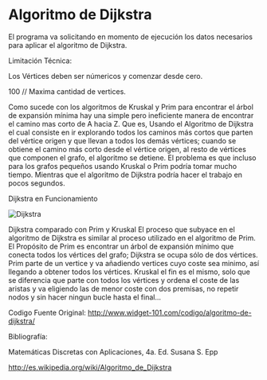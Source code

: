 Algoritmo de Dijkstra
========
El programa va solicitando en momento de ejecución
los datos necesarios para aplicar el algoritmo de Dijkstra.

Limitación Técnica:

Los Vértices deben ser númericos y comenzar desde cero.

100 // Maxima cantidad de vertices.

Como sucede con los algoritmos de Kruskal y Prim para encontrar el árbol de expansión mínima hay una simple pero ineficiente manera de encontrar el camino mas corto de A hacia Z. Que es, Usando el Algoritmo de Dijkstra el cual consiste en ir explorando todos los caminos más cortos que parten del vértice origen y que llevan a todos los demás vértices; cuando se obtiene el camino más corto desde el vértice origen, al resto de vértices que componen el grafo, el algoritmo se detiene.
El problema es que incluso para los grafos pequeños usando Kruskal o Prim podría tomar mucho tiempo.
Mientras que el algoritmo de Dijkstra podría hacer el trabajo en pocos segundos.

Dijkstra en Funcionamiento

![Dijkstra](http://upload.wikimedia.org/wikipedia/commons/thumb/5/57/Dijkstra_Animation.gif/270px-Dijkstra_Animation.gif)

Dijkstra comparado con Prim y Kruskal
El proceso que subyace en el algoritmo de Dijkstra es similar al proceso utilizado en el algoritmo de Prim. El Propósito de Prim es encontrar un árbol de expansión mínimo que conecta todos los vértices del grafo; Dijkstra se ocupa sólo de dos vértices. Prim parte de un vertice y va añadiendo vertices cuyo coste sea minimo, así llegando a obtener todos los vértices. Kruskal el fin es el mismo, solo que se diferencia que parte con todos los vértices y ordena el coste de las aristas y va eligiendo las de menor coste con dos premisas, no repetir nodos y sin hacer ningun bucle hasta el final...

Codigo Fuente Original: http://www.widget-101.com/codigo/algoritmo-de-dijkstra/

Bibliografía: 

Matemáticas Discretas con Aplicaciones, 4a. Ed. Susana S. Epp

http://es.wikipedia.org/wiki/Algoritmo_de_Dijkstra
